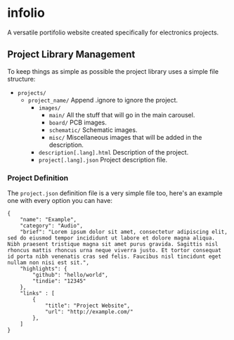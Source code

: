 # infolio

A versatile portifolio website created specifically for electronics projects.

## Project Library Management

To keep things as simple as possible the project library uses a simple file structure:

  - `projects/`
      - `project_name/` Append .ignore to ignore the project.
	      - `images/`
		      - `main/` All the stuff that will go in the main carousel.
		      - `board/` PCB images.
			  - `schematic/` Schematic images.
			  - `misc/` Miscellaneous images that will be added in the description.
          - `description[.lang].html` Description of the project.
		  - `project[.lang].json` Project description file.

### Project Definition

The `project.json` definition file is a very simple file too, here's an example one with every option you can have:

    {
    	"name": "Example",
    	"category": "Audio",
    	"brief": "Lorem ipsum dolor sit amet, consectetur adipiscing elit, sed do eiusmod tempor incididunt ut labore et dolore magna aliqua. Nibh praesent tristique magna sit amet purus gravida. Sagittis nisl rhoncus mattis rhoncus urna neque viverra justo. Et tortor consequat id porta nibh venenatis cras sed felis. Faucibus nisl tincidunt eget nullam non nisi est sit.",
    	"highlights": {
    		"github": "hello/world",
    		"tindie": "12345"
    	},
    	"links" : [
    		{
    			"title": "Project Website",
    			"url": "http://example.com/"
    		},
    	]
    }


